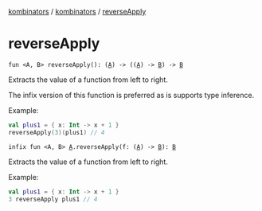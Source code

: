 [kombinators](../index.md) / [kombinators](index.md) / [reverseApply](./reverse-apply.md)

# reverseApply

`fun <A, B> reverseApply(): (`[`A`](reverse-apply.md#A)`) -> ((`[`A`](reverse-apply.md#A)`) -> `[`B`](reverse-apply.md#B)`) -> `[`B`](reverse-apply.md#B)

Extracts the value of a function from left to right.

The infix version of this function is preferred as is supports type inference.

Example:

``` kotlin
val plus1 = { x: Int -> x + 1 }
reverseApply(3)(plus1) // 4
```

`infix fun <A, B> `[`A`](reverse-apply.md#A)`.reverseApply(f: (`[`A`](reverse-apply.md#A)`) -> `[`B`](reverse-apply.md#B)`): `[`B`](reverse-apply.md#B)

Extracts the value of a function from left to right.

Example:

``` kotlin
val plus1 = { x: Int -> x + 1 }
3 reverseApply plus1 // 4
```

